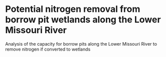 # Potential nitrogen removal from borrow pit wetlands along the Lower Missouri River
Analysis of the capacity for borrow pits along the Lower Missouri River to remove nitrogen if converted to wetlands
